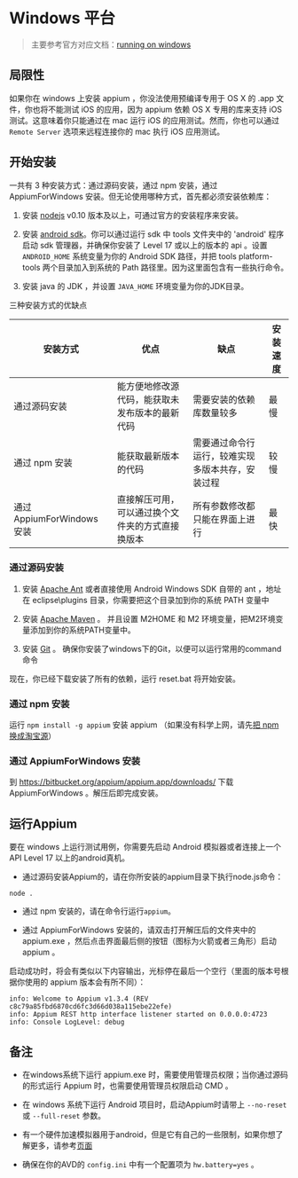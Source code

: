 # Windows 平台

> 主要参考官方对应文档：[running on windows](https://github.com/appium/appium/blob/master/docs/en/appium-setup/running-on-windows.md)

## 局限性

如果你在 windows 上安装 appium ，你没法使用预编译专用于 OS X 的 .app 文件，你也将不能测试 iOS 的应用，因为 appium 依赖 OS X 专用的库来支持 iOS 测试。这意味着你只能通过在 mac 运行 iOS 的应用测试。然而，你也可以通过 `Remote Server` 选项来远程连接你的 mac 执行 iOS 应用测试。

## 开始安装

一共有 3 种安装方式：通过源码安装，通过 npm 安装，通过 AppiumForWindows 安装。但无论使用哪种方式，首先都必须安装依赖库：

1. 安装 [nodejs](http://nodejs.org/download/) v0.10 版本及以上，可通过官方的安装程序来安装。

2. 安装 [android sdk](http://developer.android.com/sdk/index.html)。你可以通过运行 sdk 中 tools 文件夹中的 'android' 程序启动 sdk 管理器，并确保你安装了 Level 17 或以上的版本的 api 。设置 `ANDROID_HOME` 系统变量为你的 Android SDK 路径，并把 tools platform-tools 两个目录加入到系统的 Path 路径里。因为这里面包含有一些执行命令。

3. 安装 java 的 JDK ，并设置 `JAVA_HOME` 环境变量为你的JDK目录。

三种安装方式的优缺点

|安装方式|优点|缺点|安装速度|
|--------|----|----|--------|
|通过源码安装|能方便地修改源代码，能获取未发布版本的最新代码|需要安装的依赖库数量较多|最慢|
|通过 npm 安装|能获取最新版本的代码|需要通过命令行运行，较难实现多版本共存，安装过程|较慢|
|通过 AppiumForWindows 安装|直接解压可用，可以通过换个文件夹的方式直接换版本|所有参数修改都只能在界面上进行|最快|

### 通过源码安装

1. 安装 [Apache Ant](http://ant.apache.org/bindownload.cgi) 
或者直接使用 Android Windows SDK 自带的 ant ，地址在 eclipse\plugins 目录，你需要把这个目录加到你的系统 PATH 变量中

2. 安装 [Apache Maven](http://maven.apache.org/download.cgi) 。 并且设置 M2HOME 和 M2 环境变量，把M2环境变量添加到你的系统PATH变量中。

3. 安装 [Git](http://git-scm.com/download/win) 。 确保你安装了windows下的Git，以便可以运行常用的command命令

现在，你已经下载安装了所有的依赖，运行
    reset.bat
将开始安装。
    
### 通过 npm 安装

运行 `npm install -g appium` 安装 appium （如果没有科学上网，请先[把 npm 换成淘宝源](https://npm.taobao.org)）

### 通过 AppiumForWindows 安装

到 <https://bitbucket.org/appium/appium.app/downloads/> 下载 AppiumForWindows 。解压后即完成安装。


## 运行Appium

要在 windows 上运行测试用例，你需要先启动 Android 模拟器或者连接上一个 API Level 17 以上的android真机。

* 通过源码安装Appium的，请在你所安装的appium目录下执行node.js命令：
```center
node .
```
* 通过 npm 安装的，请在命令行运行`appium`。

* 通过 AppiumForWindows 安装的，请双击打开解压后的文件夹中的 appium.exe ，然后点击界面最后侧的按钮（图标为火箭或者三角形）启动 appium 。

启动成功时，将会有类似以下内容输出，光标停在最后一个空行（里面的版本号根据你使用的 appium 版本会有所不同）：
```
info: Welcome to Appium v1.3.4 (REV c8c79a85fbd6870cd6fc3d66d038a115ebe22efe)
info: Appium REST http interface listener started on 0.0.0.0:4723
info: Console LogLevel: debug

```

## 备注

* 在windows系统下运行 appium.exe 时，需要使用管理员权限；当你通过源码的形式运行 Appium 时，也需要使用管理员权限启动 CMD 。

* 在 windows 系统下运行 Android 项目时，启动Appium时请带上 `--no-reset` 或 `--full-reset` 参数。

* 有一个硬件加速模拟器用于android，但是它有自己的一些限制，如果你想了解更多，请参考[页面](android-hax-emulator.cn.md)

* 确保在你的AVD的 `config.ini` 中有一个配置项为 `hw.battery=yes` 。
